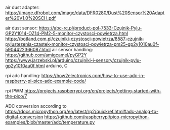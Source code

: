 air dust adapter:
https://image.dfrobot.com/image/data/DFR0280/Dust%20Sensor%20Adapter%20V1.0%20SCH.pdf

air dust sensor: https://abc-rc.pl/product-pol-7533-Czujnik-Pylu-GP2Y1014-OZ14-PM2-5-monitor-czystosci-powietrza.html
https://botland.com.pl/czujniki-czystosci-powietrza/8587-czujnik-pylustezenia-czastek-monitor-czystosci-powietrza-pm25-gp2y1010au0f-5904422366087.html
air sensor handling:
https://github.com/amigcamel/pyGP2Y
https://www.jarzebski.pl/arduino/czujniki-i-sensory/czujnik-pylu-gp2y1010au0f.html arduino, C

rpi adc handling:
https://how2electronics.com/how-to-use-adc-in-raspberry-pi-pico-adc-example-code/

rpi PWM https://projects.raspberrypi.org/en/projects/getting-started-with-the-pico/7


ADC conversion according to https://docs.micropython.org/en/latest/rp2/quickref.html#adc-analog-to-digital-conversion 
https://github.com/raspberrypi/pico-micropython-examples/blob/master/adc/temperature.py

